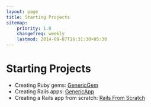 ```yaml
---
layout: page
title: Starting Projects
sitemap:
    priority: 1.0
    changefreq: weekly
    lastmod: 2014-09-07T16:31:30+05:30
---
```

# Starting Projects
* Creating Ruby gems: [GenericGem](generic_gem.html)
* Creating Rails apps: [GenericApp](generic_app.html)
* Creating a Rails app from scratch: [Rails From Scratch](rails_from_scratch.html)
